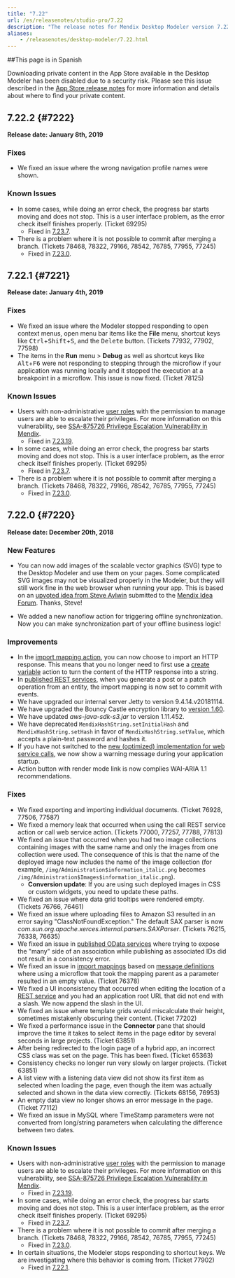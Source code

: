 ```yaml
---
title: "7.22"
url: /es/releasenotes/studio-pro/7.22
description: "The release notes for Mendix Desktop Modeler version 7.22 (including all patches) with details on new features, bug fixes, and known issues."
aliases:
    - /releasenotes/desktop-modeler/7.22.html
---
```


##This page is in Spanish 


Downloading private content in the App Store available in the Desktop Modeler has been disabled due to a security risk. Please see this issue described in the [App Store release notes](/releasenotes/app-store/#private-fix) for more information and details about where to find your private content.


## 7.22.2 {#7222}

**Release date: January 8th, 2019**



### Fixes

* We fixed an issue where the wrong navigation profile names were shown.

### Known Issues

* In some cases, while doing an error check, the progress bar starts moving and does not stop. This is a user interface problem, as the error check itself finishes properly. (Ticket 69295)
	* Fixed in [7.23.7](7.23#69295).
* There is a problem where it is not possible to commit after merging a branch. (Tickets 78468, 78322, 79166, 78542, 76785, 77955, 77245)
	* Fixed in [7.23.0](7.23#78468).

## 7.22.1 {#7221}

**Release date: January 4th, 2019**



### Fixes

* <a name="77902"></a>We fixed an issue where the Modeler stopped responding to open context menus, open menu bar items like the **File** menu, shortcut keys like <kbd>Ctrl</kbd>+<kbd>Shift</kbd>+<kbd>S</kbd>, and the <kbd>Delete</kbd> button. (Tickets 77932, 77902, 77598) 
* The items in the **Run** menu > **Debug** as well as shortcut keys like <kbd>Alt</kbd>+<kbd>F6</kbd> were not responding to stepping through the microflow if your application was running locally and it stopped the execution at a breakpoint in a microflow. This issue is now fixed. (Ticket 78125)

### Known Issues

* Users with non-administrative [user roles](/refguide/user-roles) with the permission to manage users are able to escalate their privileges. For more information on this vulnerability, see [SSA-875726 Privilege Escalation Vulnerability in Mendix](https://new.siemens.com/global/en/products/services/cert.html#SecurityPublications).
	* Fixed in [7.23.19](7.23#875726).
* In some cases, while doing an error check, the progress bar starts moving and does not stop. This is a user interface problem, as the error check itself finishes properly. (Ticket 69295)
	* Fixed in [7.23.7](7.23#69295).
* There is a problem where it is not possible to commit after merging a branch. (Tickets 78468, 78322, 79166, 78542, 76785, 77955, 77245)
	* Fixed in [7.23.0](7.23#78468).
	
## 7.22.0 {#7220}

**Release date: December 20th, 2018**



### New Features

* You can now add images of the scalable vector graphics (SVG) type to the Desktop Modeler and use them on your pages. Some complicated SVG images may not be visualized properly in the Modeler, but they will still work fine in the web browser when running your app.
    This is based on an [upvoted idea from Steve Aylwin](https://forum.mendixcloud.com/link/ideas/200) submitted to the [Mendix Idea Forum](https://forum.mendixcloud.com/link/ideas). Thanks, Steve!
    
* We added a new nanoflow action for triggering offline synchronization. Now you can make synchronization part of your offline business logic!

### Improvements

* In the [import mapping action](/refguide7/import-mapping-action), you can now choose to import an HTTP response. This means that you no longer need to first use a [create variable](/refguide7/create-variable) action to turn the content of the HTTP response into a string.
* In [published REST services](/refguide7/published-rest-services), when you generate a post or a patch operation from an entity, the import mapping is now set to commit with events.
* We have upgraded our internal server Jetty to version 9.4.14.v20181114.
* We have upgraded the Bouncy Castle encryption library to [version 1.60](https://www.bouncycastle.org/latest_releases.html).
* We have updated *aws-java-sdk-s3.jar* to version 1.11.452.
* We have deprecated `MendixHashString.setInitialHash` and `MendixHashString.setHash` in favor of `MendixHashString.setValue`, which accepts a plain-text password and hashes it.
* If you have not switched to the [new (optimized) implementation for web service calls](/refguide7/project-settings#web-service-calls), we now show a warning message during your application startup.
* Action button with render mode link is now complies WAI-ARIA 1.1 recommendations.

### Fixes

* <a name="76928"></a>We fixed exporting and importing individual documents. (Ticket 76928, 77506, 77587)
* <a name="77000"></a>We fixed a memory leak that occurred when using the call REST service action or call web service action. (Tickets 77000, 77257, 77788, 77813)
* We fixed an issue that occurred when you had two image collections containing images with the same name and only the images from one collection were used. The consequence of this is that the name of the deployed image now includes the name of the image collection (for example, `/img/Administration$information_italic.png` becomes `/img/Administration$Images$information_italic.png`). 
	* **Conversion update**: If you are using such deployed images in CSS or custom widgets, you need to update these paths.
* We fixed an issue where data grid tooltips were rendered empty. (Tickets 76766, 76461)
* We fixed an issue where uploading files to Amazon S3 resulted in an error saying "ClassNotFoundException." The default SAX parser is now *com.sun.org.apache.xerces.internal.parsers.SAXParser*. (Tickets 76215, 76338, 76635)
* We fixed an issue in [published OData services](/refguide7/published-odata-services) where trying to expose the "many" side of an association while publishing as associated IDs did not result in a consistency error.
* We fixed an issue in [import mappings](/refguide7/import-mappings) based on [message definitions](/refguide7/message-definitions) where using a microflow that took the mapping parent as a parameter resulted in an empty value. (Ticket 76378)
* We fixed a UI inconsistency that occurred when editing the location of a [REST service](/refguide7/published-rest-service) and you had an application root URL that did not end with a slash. We now append the slash in the UI.
* We fixed an issue where template grids would miscalculate their height, sometimes mistakenly obscuring their content. (Ticket 77202)
* We fixed a performance issue in the **Connector** pane that should improve the time it takes to select items in the page editor by several seconds in large projects. (Ticket 63851)
* After being redirected to the login page of a hybrid app, an incorrect CSS class was set on the page. This has been fixed. (Ticket 65363)
* Consistency checks no longer run very slowly on larger projects. (Ticket 63851)
* A list view with a listening data view did not show its first item as selected when loading the page, even though the item was actually selected and shown in the data view correctly. (Tickets 68156, 76953)
* An empty data view no longer shows an error message in the page. (Ticket 77112)
* We fixed an issue in MySQL where TimeStamp parameters were not converted from long/string parameters when calculating the difference between two dates.

### Known Issues

* Users with non-administrative [user roles](/refguide/user-roles) with the permission to manage users are able to escalate their privileges. For more information on this vulnerability, see [SSA-875726 Privilege Escalation Vulnerability in Mendix](https://new.siemens.com/global/en/products/services/cert.html#SecurityPublications).
	* Fixed in [7.23.19](7.23#875726).
* In some cases, while doing an error check, the progress bar starts moving and does not stop. This is a user interface problem, as the error check itself finishes properly. (Ticket 69295)
	* Fixed in [7.23.7](7.23#69295).
* There is a problem where it is not possible to commit after merging a branch. (Tickets 78468, 78322, 79166, 78542, 76785, 77955, 77245)
	* Fixed in [7.23.0](7.23#78468).
* In certain situations, the Modeler stops responding to shortcut keys. We are investigating where this behavior is coming from. (Ticket 77902)
    * Fixed in [7.22.1](#77902).
